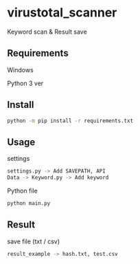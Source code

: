 # virustotal_scanner
Keyword scan & Result save

## Requirements
Windows

Python 3 ver

## Install
```bash
python -m pip install -r requirements.txt
```

## Usage
settings
```bash
settings.py -> Add SAVEPATH, API
Data -> Keyword.py -> Add keyword
```

Python file
```bash
python main.py 
```

## Result
save file (txt / csv)
```bash
result_example -> hash.txt, test.csv
```

